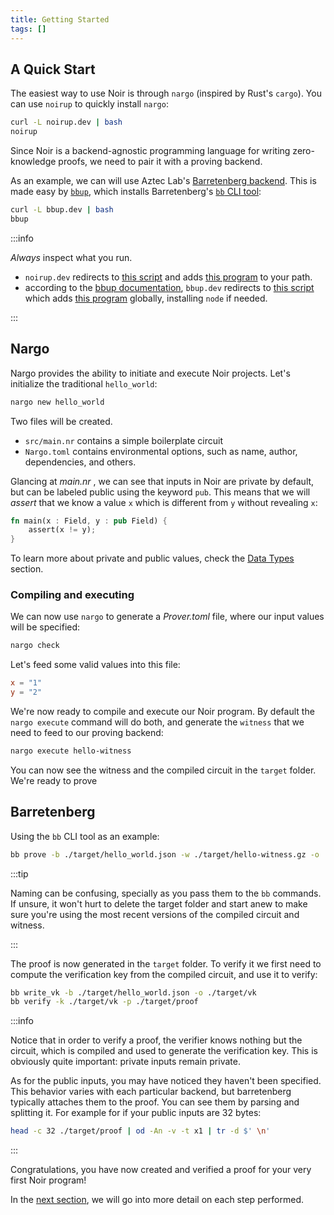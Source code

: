 ```yaml
---
title: Getting Started
tags: []
---
```


## A Quick Start

The easiest way to use Noir is through `nargo` (inspired by Rust's `cargo`). You can use `noirup` to quickly install `nargo`:

```bash
curl -L noirup.dev | bash
noirup
```

Since Noir is a backend-agnostic programming language for writing zero-knowledge proofs, we need to pair it with a proving backend.

As an example, we can will use Aztec Lab's [Barretenberg backend](https://github.com/AztecProtocol/aztec-packages/tree/master/barretenberg). This is made easy by [`bbup`](https://github.com/AztecProtocol/aztec-packages/blob/master/barretenberg/bbup), which installs Barretenberg's [`bb` CLI tool](https://github.com/AztecProtocol/aztec-packages/tree/master/barretenberg):

```bash
curl -L bbup.dev | bash
bbup
```

:::info

_Always_ inspect what you run.

- `noirup.dev` redirects to [this script](https://github.com/noir-lang/noirup/blob/main/install) and adds [this program](https://github.com/noir-lang/noirup/blob/main/noirup) to your path.
- according to the [bbup documentation](https://github.com/AztecProtocol/aztec-packages/tree/master/barretenberg/bbup), `bbup.dev` redirects to [this script](https://github.com/AztecProtocol/aztec-packages/blob/master/barretenberg/bbup/install) which adds [this program](https://github.com/AztecProtocol/aztec-packages/blob/master/barretenberg/bbup/bbup.ts) globally, installing `node` if needed.

:::

## Nargo

Nargo provides the ability to initiate and execute Noir projects. Let's initialize the traditional `hello_world`:

```sh
nargo new hello_world
```

Two files will be created.

- `src/main.nr` contains a simple boilerplate circuit
- `Nargo.toml` contains environmental options, such as name, author, dependencies, and others.

Glancing at _main.nr_ , we can see that inputs in Noir are private by default, but can be labeled public using the keyword `pub`. This means that we will _assert_ that we know a value `x` which is different from `y` without revealing `x`:

```rust
fn main(x : Field, y : pub Field) {
    assert(x != y);
}
```

To learn more about private and public values, check the [Data Types](./noir/concepts/data_types/index.md) section.

### Compiling and executing

We can now use `nargo` to generate a _Prover.toml_ file, where our input values will be specified:

```sh
nargo check
```

Let's feed some valid values into this file:

```toml
x = "1"
y = "2"
```

We're now ready to compile and execute our Noir program. By default the `nargo execute` command will do both, and generate the `witness` that we need to feed to our proving backend:

```sh
nargo execute hello-witness
```

You can now see the witness and the compiled circuit in the `target` folder. We're ready to prove

## Barretenberg

Using the `bb` CLI tool as an example:

```sh
bb prove -b ./target/hello_world.json -w ./target/hello-witness.gz -o ./target/proof
```

:::tip

Naming can be confusing, specially as you pass them to the `bb` commands. If unsure, it won't hurt to delete the target folder and start anew to make sure you're using the most recent versions of the compiled circuit and witness.

:::

The proof is now generated in the `target` folder. To verify it we first need to compute the verification key from the compiled circuit, and use it to verify:

```sh
bb write_vk -b ./target/hello_world.json -o ./target/vk
bb verify -k ./target/vk -p ./target/proof
```

:::info

Notice that in order to verify a proof, the verifier knows nothing but the circuit, which is compiled and used to generate the verification key. This is obviously quite important: private inputs remain private.

As for the public inputs, you may have noticed they haven't been specified. This behavior varies with each particular backend, but barretenberg typically attaches them to the proof. You can see them by parsing and splitting it. For example for if your public inputs are 32 bytes:

```bash
head -c 32 ./target/proof | od -An -v -t x1 | tr -d $' \n'
```

:::

Congratulations, you have now created and verified a proof for your very first Noir program!

In the [next section](./getting_started/project_breakdown.md), we will go into more detail on each step performed.
